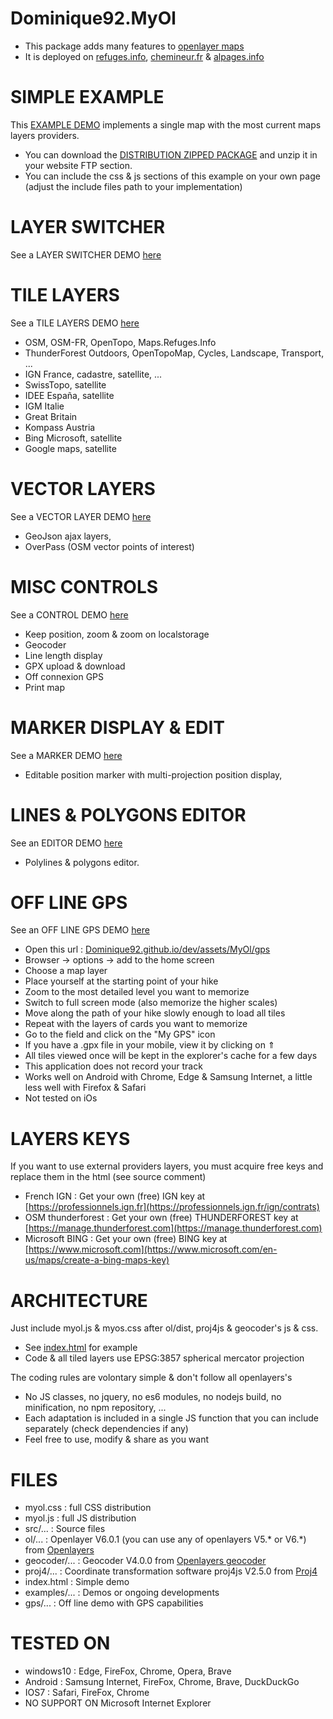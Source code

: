 Dominique92.MyOl
================
* This package adds many features to [openlayer maps](https://openlayers.org/)
* It is deployed on [refuges.info](https://www.refuges.info), [chemineur.fr](https://chemineur.fr) & [alpages.info](https://alpages.info)

SIMPLE EXAMPLE
==============
This [EXAMPLE DEMO](https://Dominique92.github.io/dev/assets/MyOl/) implements a single map with the most current maps layers providers.
* You can download the [DISTRIBUTION ZIPPED PACKAGE](https://github.com/Dominique92/dev/archive/refs/heads/master.zip) and unzip it in your website FTP section.
* You can include the css & js sections of this example on your own page (adjust the include files path to your implementation)

LAYER SWITCHER
==============
See a LAYER SWITCHER DEMO [here](https://Dominique92.github.io/dev/assets/MyOl/examples/layerSwitcher.html)

TILE LAYERS
===========
See a TILE LAYERS DEMO [here](https://Dominique92.github.io/dev/assets/MyOl/examples/layerTile.html)
* OSM, OSM-FR, OpenTopo, Maps.Refuges.Info
* ThunderForest Outdoors, OpenTopoMap, Cycles, Landscape, Transport, ...
* IGN France, cadastre, satellite, ...
* SwissTopo, satellite
* IDEE España, satellite
* IGM Italie
* Great Britain
* Kompass Austria
* Bing Microsoft, satellite
* Google maps, satellite

VECTOR LAYERS
=============
See a VECTOR LAYER DEMO [here](https://Dominique92.github.io/dev/assets/MyOl/examples/layerVector.html)
* GeoJson ajax layers,
* OverPass (OSM vector points of interest)

MISC CONTROLS
=============
See a CONTROL DEMO [here](https://Dominique92.github.io/dev/assets/MyOl/examples/controls.html)
* Keep position, zoom & zoom on localstorage
* Geocoder
* Line length display
* GPX upload & download
* Off connexion GPS
* Print map

MARKER DISPLAY & EDIT
=====================
See a MARKER DEMO [here](https://Dominique92.github.io/dev/assets/MyOl/examples/marker.html)
* Editable position marker with multi-projection position display,

LINES & POLYGONS EDITOR
=======================
See an EDITOR DEMO [here](https://Dominique92.github.io/dev/assets/MyOl/examples/editor.html)
* Polylines & polygons editor.

OFF LINE GPS
============
See an OFF LINE GPS DEMO [here](https://Dominique92.github.io/dev/assets/MyOl/gps)
* Open this url : [Dominique92.github.io/dev/assets/MyOl/gps](https://Dominique92.github.io/dev/assets/MyOl/gps/)
* Browser -> options -> add to the home screen
* Choose a map layer
* Place yourself at the starting point of your hike
* Zoom to the most detailed level you want to memorize
* Switch to full screen mode (also memorize the higher scales)
* Move along the path of your hike slowly enough to load all tiles
* Repeat with the layers of cards you want to memorize
* Go to the field and click on the "My GPS" icon
* If you have a .gpx file in your mobile, view it by clicking on ⇑
* All tiles viewed once will be kept in the explorer's cache for a few days
* This application does not record your track
* Works well on Android with Chrome, Edge & Samsung Internet, a little less well with Firefox & Safari
* Not tested on iOs

LAYERS KEYS
===========
If you want to use external providers layers, you must acquire free keys and replace them in the html (see source comment)
* French IGN : Get your own (free) IGN key at [https://professionnels.ign.fr](https://professionnels.ign.fr/ign/contrats)
* OSM thunderforest : Get your own (free) THUNDERFOREST key at [https://manage.thunderforest.com](https://manage.thunderforest.com)
* Microsoft BING : Get your own (free) BING key at [https://www.microsoft.com](https://www.microsoft.com/en-us/maps/create-a-bing-maps-key)

ARCHITECTURE
============
Just include myol.js & myos.css after ol/dist, proj4js & geocoder's js & css.
* See [index.html](https://raw.githubusercontent.com/Dominique92/dev/master/assets/MyOl/index.html) for example
* Code & all tiled layers use EPSG:3857 spherical mercator projection

The coding rules are volontary simple & don't follow all openlayers's
* No JS classes, no jquery, no es6 modules, no nodejs build, no minification, no npm repository, ...
* Each adaptation is included in a single JS function that you can include separately (check dependencies if any)
* Feel free to use, modify & share as you want

FILES
=====
* myol.css : full CSS distribution
* myol.js : full JS distribution
* src/... : Source files
* ol/... : Openlayer V6.0.1 (you can use any of openlayers V5.* or V6.*) from [Openlayers](https://openlayers.org/download/)
* geocoder/... : Geocoder V4.0.0 from [Openlayers geocoder](https://github.com/jonataswalker/ol-geocoder/releases/latest)
* proj4/... : Coordinate transformation software proj4js V2.5.0 from [Proj4](https://github.com/proj4js/proj4js/releases/latest)
* index.html : Simple demo
* examples/... : Demos or ongoing developments
* gps/... : Off line demo with GPS capabilities

TESTED ON
=========
* windows10 : Edge, FireFox, Chrome, Opera, Brave
* Android : Samsung Internet, FireFox, Chrome, Brave, DuckDuckGo
* IOS7 : Safari, FireFox, Chrome
* NO SUPPORT ON Microsoft Internet Explorer
